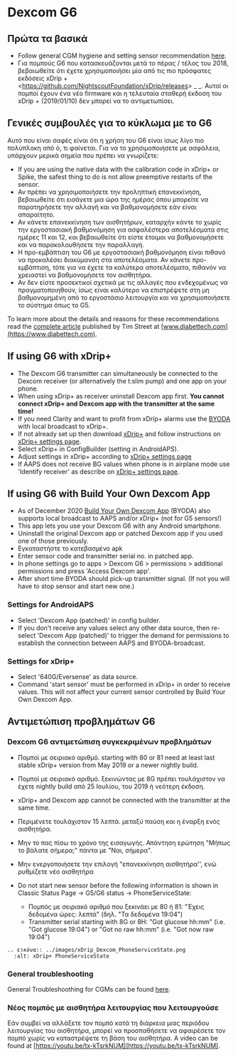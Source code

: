 # Dexcom G6

## Πρώτα τα βασικά

- Follow general CGM hygiene and setting sensor recommendation [here](../Hardware/GeneralCGMRecommendation.md).
- Για πομπούς G6 που κατασκευάζονται μετά το πέρας / τέλος του 2018, βεβαιωθείτε ότι έχετε χρησιμοποιήσει μία από τις πιο πρόσφατες εκδόσεις xDrip + \<<https://github.com/NightscoutFoundation/xDrip/releases>> _ \_. Αυτοί οι πομποί έχουν ένα νέο firmware και η τελευταία σταθερή έκδοση του xDrip + (2019/01/10) δεν μπορεί να το αντιμετωπίσει.

## Γενικές συμβουλές για το κύκλωμα με το G6

Αυτό που είναι σαφές είναι ότι η χρήση του G6 είναι ίσως λίγο πιο πολύπλοκη από ό, τι φαίνεται. Για να το χρησιμοποιήσετε με ασφάλεια, υπάρχουν μερικά σημεία που πρέπει να γνωρίζετε:

- If you are using the native data with the calibration code in xDrip+ or Spike, the safest thing to do is not allow preemptive restarts of the sensor.
- Αν πρέπει να χρησιμοποιήσετε την προληπτική επανεκκίνηση, βεβαιωθείτε ότι εισάγετε μια ώρα της ημέρας όπου μπορείτε να παρατηρήσετε την αλλαγή και να βαθμονομήσετε εάν είναι απαραίτητο.
- Αν κάνετε επανεκκίνηση των αισθητήρων, καταρχήν κάντε το χωρίς την εργοστασιακή βαθμονόμηση για ασφαλέστερα αποτελέσματα στις ημέρες 11 και 12, και βεβαιωθείτε ότι είστε έτοιμοι να βαθμονομήσετε και να παρακολουθήσετε την παραλλαγή.
- Η προ-εμβάπτιση του G6 με εργοστασιακή βαθμονόμηση είναι πιθανό να προκαλέσει διακύμανση στα αποτελέσματα. Αν κάνετε προ-εμβάπτιση, τότε για να έχετε τα καλύτερα αποτελέσματα, πιθανόν να χρειαστεί να βαθμονομήσετε τον αισθητήρα.
- Αν δεν είστε προσεκτικοί σχετικά με τις αλλαγές που ενδεχομένως να πραγματοποιηθούν, ίσως είναι καλύτερο να επιστρέψετε στη μη βαθμονομημένη από το εργοστάσιο λειτουργία και να χρησιμοποιήσετε το σύστημα όπως το G5.

To learn more about the details and reasons for these recommendations read the [complete article](https://www.diabettech.com/artificial-pancreas/diy-looping-and-cgm/) published by Tim Street at [www.diabettech.com](https://www.diabettech.com).

## If using G6 with xDrip+

- The Dexcom G6 transmitter can simultaneously be connected to the Dexcom receiver (or alternatively the t:slim pump) and one app on your phone.
- When using xDrip+ as receiver uninstall Dexcom app first. **You cannot connect xDrip+ and Dexcom app with the transmitter at the same time!**
- If you need Clarity and want to profit from xDrip+ alarms use the [BYODA](../Hardware/DexcomG6.md#if-using-g6-with-build-your-own-dexcom-app) with local broadcast to xDrip+.
- If not already set up then download [xDrip+](https://github.com/NightscoutFoundation/xDrip) and follow instructions on [xDrip+ settings page](../Configuration/xdrip.md).
- Select xDrip+ in ConfigBuilder (setting in AndroidAPS).
- Adjust settings in xDrip+ according to [xDrip+ settings page](../Configuration/xdrip.md)
- If AAPS does not receive BG values when phone is in airplane mode use 'Identify receiver' as describe on [xDrip+ settings page](../Configuration/xdrip.md).

## If using G6 with Build Your Own Dexcom App

- As of December 2020 [Build Your Own Dexcom App](https://docs.google.com/forms/d/e/1FAIpQLScD76G0Y-BlL4tZljaFkjlwuqhT83QlFM5v6ZEfO7gCU98iJQ/viewform?fbzx=2196386787609383750&fbclid=IwAR2aL8Cps1s6W8apUVK-gOqgGpA-McMPJj9Y8emf_P0-_gAsmJs6QwAY-o0) (BYODA) also supports local broadcast to AAPS and/or xDrip+ (not for G5 sensors!)
- This app lets you use your Dexcom G6 with any Android smartphone.
- Uninstall the original Dexcom app or patched Dexcom app if you used one of those previously.
- Εγκαταστήστε το κατεβασμένο apk
- Enter sensor code and transmitter serial no. in patched app.
- In phone settings go to apps > Dexcom G6 > permissions > additional permissions and press 'Access Dexcom app'.
- After short time BYODA should pick-up transmitter signal. (If not you will have to stop sensor and start new one.)

### Settings for AndroidAPS

- Select 'Dexcom App (patched)' in config builder.
- If you don't receive any values select any other data source, then re-select 'Dexcom App (patched)' to trigger the demand for permissions to establish the connection between AAPS and BYODA-broadcast.

### Settings for xDrip+

- Select '640G/Eversense' as data source.
- Command 'start sensor' must be performed in xDrip+ in order to receive values. This will not affect your current sensor controlled by Build Your Own Dexcom App.

## Αντιμετώπιση προβλημάτων G6

### Dexcom G6 αντιμετώπιση συγκεκριμένων προβλημάτων

- Πομποί με σειριακό αριθμό. starting with 80 or 81 need at least last stable xDrip+ version from May 2019 or a newer nightly build.

- Πομποί με σειριακό αριθμό. ξεκινώντας με 8G πρέπει τουλάχιστον να έχετε nightly build από 25 Ιουλίου, του 2019 ή νεότερη έκδοση.

- xDrip+ and Dexcom app cannot be connected with the transmitter at the same time.

- Περιμένετε τουλάχιστον 15 λεπτά. μεταξύ παύση και η έναρξη ενός αισθητήρα.

- Μην το πας πίσω το χρόνο της εισαγωγής. Απάντηση ερώτηση "Μήπως το βάλατε σήμερα;" πάντα με "Ναι, σήμερα".

- Μην ενεργοποιήσετε την επιλογή "επανεκκίνηση αισθητήρα'', ενώ ρυθμίζετε νέο αισθητήρα

- Do not start new sensor before the following information is shown in Classic Status Page -> G5/G6 status -> PhoneServiceState:

  - Πομπός με σειριακό αριθμό που ξεκινάει με 80 ή 81: "Έχεις δεδομένα ώρες: λεπτά" (δηλ. "Τα δεδομένα 19:04")
  - Transmitter serial starting with 8G or 8H: "Got glucose hh:mm" (i.e. "Got glucose 19:04") or "Got no raw hh:mm" (i.e. "Got now raw 19:04")

```{eval-rst}
.. εικόνα:: ../images/xDrip_Dexcom_PhoneServiceState.png
  :alt: xDrip+ PhoneServiceState
```

### General troubleshooting

General Troubleshoothing for CGMs can be found [here](./GeneralCGMRecommendation.html#troubleshooting).

### Νέος πομπός με αισθητήρα λειτουργίας που λειτουργούσε

Εάν συμβεί να αλλάξετε τον πομπό κατά τη διάρκεια μιας περιόδου λειτουργίας του αισθητήρα, μπορεί να προσπαθήσετε να αφαιρέσετε τον πομπό χωρίς να καταστρέψετε τη βάση του αισθητήρα. A video can be found at [https://youtu.be/tx-kTsrkNUM](https://youtu.be/tx-kTsrkNUM).

